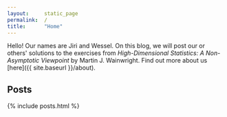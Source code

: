 ```yaml
---
layout:     static_page
permalink:  /
title:      "Home"
---
```


Hello! Our names are Jiri and Wessel.
On this blog, we will post our or others' solutions to the exercises from _High-Dimensional Statistics: A Non-Asymptotic Viewpoint_ by Martin J. Wainwright.
Find out more about us [here]({{ site.baseurl }}/about).

## Posts

{% include posts.html %}
